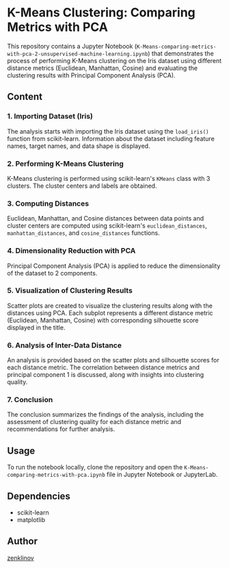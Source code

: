 # K-Means Clustering: Comparing Metrics with PCA

This repository contains a Jupyter Notebook (`K-Means-comparing-metrics-with-pca-2-unsupervised-machine-learning.ipynb`) that demonstrates the process of performing K-Means clustering on the Iris dataset using different distance metrics (Euclidean, Manhattan, Cosine) and evaluating the clustering results with Principal Component Analysis (PCA).

## Content

### 1. Importing Dataset (Iris)

The analysis starts with importing the Iris dataset using the `load_iris()` function from scikit-learn. Information about the dataset including feature names, target names, and data shape is displayed.

### 2. Performing K-Means Clustering

K-Means clustering is performed using scikit-learn's `KMeans` class with 3 clusters. The cluster centers and labels are obtained.

### 3. Computing Distances

Euclidean, Manhattan, and Cosine distances between data points and cluster centers are computed using scikit-learn's `euclidean_distances`, `manhattan_distances`, and `cosine_distances` functions.

### 4. Dimensionality Reduction with PCA

Principal Component Analysis (PCA) is applied to reduce the dimensionality of the dataset to 2 components.

### 5. Visualization of Clustering Results

Scatter plots are created to visualize the clustering results along with the distances using PCA. Each subplot represents a different distance metric (Euclidean, Manhattan, Cosine) with corresponding silhouette score displayed in the title.

### 6. Analysis of Inter-Data Distance

An analysis is provided based on the scatter plots and silhouette scores for each distance metric. The correlation between distance metrics and principal component 1 is discussed, along with insights into clustering quality.

### 7. Conclusion

The conclusion summarizes the findings of the analysis, including the assessment of clustering quality for each distance metric and recommendations for further analysis.

## Usage

To run the notebook locally, clone the repository and open the `K-Means-comparing-metrics-with-pca.ipynb` file in Jupyter Notebook or JupyterLab.

## Dependencies

- scikit-learn
- matplotlib

## Author

[zenklinov](https://github.com/zenklinov/)
